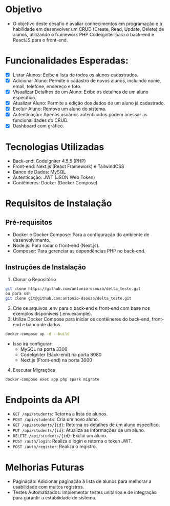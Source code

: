 # Objetivo

- O objetivo deste desafio é avaliar conhecimentos em programação e a
  habilidade em desenvolver um CRUD (Create, Read, Update, Delete) de alunos, utilizando
  o framework PHP Codeigniter para o back-end e ReactJS para o front-end.

# Funcionalidades Esperadas:

- [x] Listar Alunos: Exibe a lista de todos os alunos cadastrados.
- [x] Adicionar Aluno: Permite o cadastro de novos alunos, incluindo nome, email, telefone, endereço e foto.
- [x] Visualizar Detalhes de um Aluno: Exibe os detalhes de um aluno específico.
- [x] Atualizar Aluno: Permite a edição dos dados de um aluno já cadastrado.
- [x] Excluir Aluno: Remove um aluno do sistema.
- [x] Autenticação: Apenas usuários autenticados podem acessar as funcionalidades do CRUD.
- [x] Dashboard com gráfico.

# Tecnologias Utilizadas

- Back-end: CodeIgniter 4.5.5 (PHP)
- Front-end: Next.js (React Framework) e TailwindCSS
- Banco de Dados: MySQL
- Autenticação: JWT (JSON Web Token)
- Contêineres: Docker (Docker Compose)

# Requisitos de Instalação

## Pré-requisitos

- Docker e Docker Compose: Para a configuração do ambiente de desenvolvimento.
- Node.js: Para rodar o front-end (Next.js).
- Composer: Para gerenciar as dependências PHP no back-end.

## Instruções de Instalação

1. Clonar o Repositório

```bash
git clone https://github.com/antonio-dsouza/delta_teste.git
ou para ssh
git clone git@github.com:antonio-dsouza/delta_teste.git
```

2. Crie os arquivos .env para o back-end e front-end com base nos exemplos disponíveis (.env.example).
3. Utilize Docker Compose para iniciar os contêineres do back-end, front-end e banco de dados.

```bash
docker-compose up -d --build
```

- Isso irá configurar:
  - MySQL na porta 3306
  - CodeIgniter (Back-end) na porta 8080
  - Next.js (Front-end) na porta 3000

4. Executar Migrações

```bash
docker-compose exec app php spark migrate
```

# Endpoints da API

- `GET /api/students`: Retorna a lista de alunos.
- `POST /api/students`: Cria um novo aluno.
- `GET /api/students/{id}`: Retorna os detalhes de um aluno específico.
- `PUT /api/students/{id}`: Atualiza as informações de um aluno.
- `DELETE /api/students/{id}`: Exclui um aluno.
- `POST /auth/login`: Realiza o login e retorna o token JWT.
- `POST /auth/register`: Realiza o registro.

# Melhorias Futuras

- Paginação: Adicionar paginação à lista de alunos para melhorar a usabilidade com muitos registros.
- Testes Automatizados: Implementar testes unitários e de integração para garantir a estabilidade do sistema.
